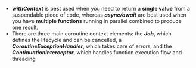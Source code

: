 - ***withContext*** is best used when you need to return a **single value** from a suspendable piece of code, whereas ***async/await*** are best used when you have **multiple functions** running in parallel combined to produce one result.  
- There are three main coroutine context elements: the ***Job***, which defines the lifecycle and can be cancelled, a ***CoroutineExceptionHandler***, which takes care 
of errors, and the ***ContinuationInterceptor***, which handles function execution flow and threading
